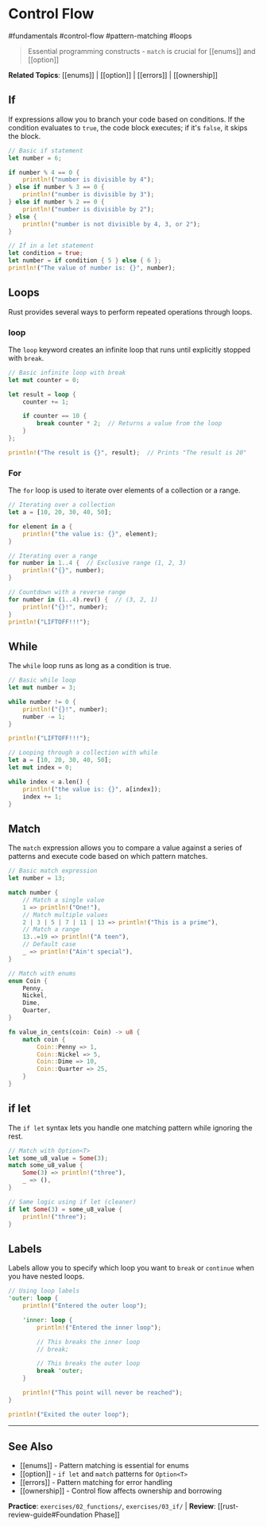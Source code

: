 # Control Flow

#fundamentals #control-flow #pattern-matching #loops

> Essential programming constructs - `match` is crucial for [[enums]] and [[option]]

**Related Topics**: [[enums]] | [[option]] | [[errors]] | [[ownership]]

## If

If expressions allow you to branch your code based on conditions. If the condition evaluates to `true`, the code block executes; if it's `false`, it skips the block.

```rust
// Basic if statement
let number = 6;

if number % 4 == 0 {
    println!("number is divisible by 4");
} else if number % 3 == 0 {
    println!("number is divisible by 3");
} else if number % 2 == 0 {
    println!("number is divisible by 2");
} else {
    println!("number is not divisible by 4, 3, or 2");
}

// If in a let statement
let condition = true;
let number = if condition { 5 } else { 6 };
println!("The value of number is: {}", number);
```

## Loops

Rust provides several ways to perform repeated operations through loops.

### loop

The `loop` keyword creates an infinite loop that runs until explicitly stopped with `break`.

```rust
// Basic infinite loop with break
let mut counter = 0;

let result = loop {
    counter += 1;

    if counter == 10 {
        break counter * 2;  // Returns a value from the loop
    }
};

println!("The result is {}", result);  // Prints "The result is 20"
```

### For

The `for` loop is used to iterate over elements of a collection or a range.

```rust
// Iterating over a collection
let a = [10, 20, 30, 40, 50];

for element in a {
    println!("the value is: {}", element);
}

// Iterating over a range
for number in 1..4 {  // Exclusive range (1, 2, 3)
    println!("{}", number);
}

// Countdown with a reverse range
for number in (1..4).rev() {  // (3, 2, 1)
    println!("{}!", number);
}
println!("LIFTOFF!!!");
```

## While

The `while` loop runs as long as a condition is true.

```rust
// Basic while loop
let mut number = 3;

while number != 0 {
    println!("{}!", number);
    number -= 1;
}

println!("LIFTOFF!!!");

// Looping through a collection with while
let a = [10, 20, 30, 40, 50];
let mut index = 0;

while index < a.len() {
    println!("the value is: {}", a[index]);
    index += 1;
}
```

## Match

The `match` expression allows you to compare a value against a series of patterns and execute code based on which pattern matches.

```rust
// Basic match expression
let number = 13;

match number {
    // Match a single value
    1 => println!("One!"),
    // Match multiple values
    2 | 3 | 5 | 7 | 11 | 13 => println!("This is a prime"),
    // Match a range
    13..=19 => println!("A teen"),
    // Default case
    _ => println!("Ain't special"),
}

// Match with enums
enum Coin {
    Penny,
    Nickel,
    Dime,
    Quarter,
}

fn value_in_cents(coin: Coin) -> u8 {
    match coin {
        Coin::Penny => 1,
        Coin::Nickel => 5,
        Coin::Dime => 10,
        Coin::Quarter => 25,
    }
}
```

## if let

The `if let` syntax lets you handle one matching pattern while ignoring the rest.

```rust
// Match with Option<T>
let some_u8_value = Some(3);
match some_u8_value {
    Some(3) => println!("three"),
    _ => (),
}

// Same logic using if let (cleaner)
if let Some(3) = some_u8_value {
    println!("three");
}
```

## Labels

Labels allow you to specify which loop you want to `break` or `continue` when you have nested loops.

```rust
// Using loop labels
'outer: loop {
    println!("Entered the outer loop");

    'inner: loop {
        println!("Entered the inner loop");

        // This breaks the inner loop
        // break;

        // This breaks the outer loop
        break 'outer;
    }

    println!("This point will never be reached");
}

println!("Exited the outer loop");
```

---

## See Also
- [[enums]] - Pattern matching is essential for enums
- [[option]] - `if let` and `match` patterns for `Option<T>`
- [[errors]] - Pattern matching for error handling
- [[ownership]] - Control flow affects ownership and borrowing

**Practice**: `exercises/02_functions/`, `exercises/03_if/` | **Review**: [[rust-review-guide#Foundation Phase]]
```
